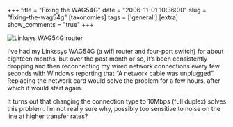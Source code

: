 +++
title = "Fixing the WAG54G"
date = "2006-11-01 10:36:00"
slug = "fixing-the-wag54g"
[taxonomies]
tags = ['general']
[extra]
show_comments = "true"
+++

![](http://philwilson.org/images/WAG54G.jpg "Linksys WAG54G router")

I’ve had my Linkssys WAG54G (a wifi router and four-port switch) for about eighteen months, but over the past month or so, it’s been consistently dropping and then reconnecting my wired network connections every few seconds with Windows reporting that “A network cable was unplugged”. Replacing the network card would solve the problem for a few hours, after which it would start again.

It turns out that changing the connection type to 10Mbps (full duplex) solves this problem. I’m not really sure why, possibly too sensitive to noise on the line at higher transfer rates?
